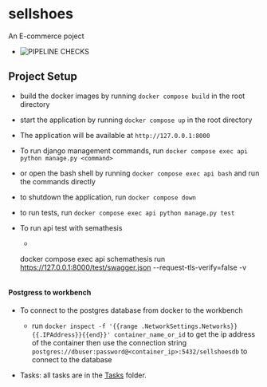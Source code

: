 # sellshoes
An E-commerce poject 

- ![PIPELINE CHECKS](https://github.com/believeohiozua/sellshoes/actions/workflows/cicd.yml/badge.svg?branch=main)


## Project Setup
- build the docker images by running `docker compose build` in the root directory
- start the application by running `docker compose up` in the root directory
- The application will be available at `http://127.0.0.1:8000`
- To run django management commands, run `docker compose exec api python manage.py <command>`
- or open the bash shell by running `docker compose exec api bash` and run the commands directly 
- to shutdown the application, run `docker compose down`
- to run tests, run `docker compose exec api python manage.py test`

- To run api test with semathesis 
    - ```bash
    docker compose exec api schemathesis run https://127.0.0.1:8000/test/swagger.json --request-tls-verify=false -v
   ```

#### Postgress to workbench
- To connect to the postgres database from docker to the workbench
    - run `docker inspect -f '{{range .NetworkSettings.Networks}}{{.IPAddress}}{{end}}' container_name_or_id` to get the ip address of the container
    then use the connection string `postgres://dbuser:password@<container_ip>:5432/sellshoesdb` to connect to the database


- Tasks: all tasks are in the [Tasks](./Tasks) folder.